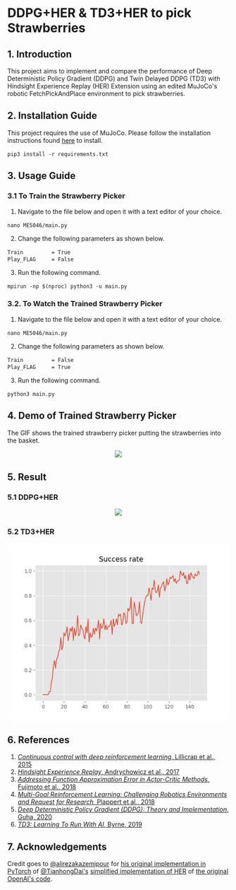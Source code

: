 # DDPG+HER & TD3+HER to pick Strawberries

## 1. Introduction
This project aims to implement and compare the performance of Deep Deterministic Policy Gradient (DDPG) and Twin Delayed DDPG (TD3) with Hindsight Experience Replay (HER) Extension using an edited  MuJoCo's robotic FetchPickAndPlace environment to pick strawberries.

## 2. Installation Guide
This project requires the use of MuJoCo. Please follow the installation instructions found [here](https://github.com/openai/mujoco-py) to install.
```shell
pip3 install -r requirements.txt
```

## 3. Usage Guide

### 3.1 To Train the Strawberry Picker
1. Navigate to the file below and open it with a text editor of your choice.
```shell
nano ME5046/main.py
```
2. Change the following parameters as shown below.
```shell
Train         = True
Play_FLAG     = False 
```
3. Run the following command.
```shell
mpirun -np $(nproc) python3 -u main.py
```

### 3.2. To Watch the Trained Strawberry Picker
1. Navigate to the file below and open it with a text editor of your choice.
```shell
nano ME5046/main.py
```
2. Change the following parameters as shown below.
```shell
Train         = False
Play_FLAG     = True 
```
3. Run the following command.
```shell
python3 main.py
```

## 4. Demo of Trained Strawberry Picker
The GIF shows the trained strawberry picker putting the strawberries into the basket.
<p align="center">
  <img src="Demo/FetchPickAndPlace.gif" height=250>
</p>  


## 5. Result
### 5.1 DDPG+HER
<p align="center">
  <img src="Result/DDPG_Fetch_PickandPlace.png" height=400>
</p>

### 5.2 TD3+HER
<p align="center">
  <img src="Result/TD3_Fetch_PickandPlace.png" height=400>
</p>

## 6. References
1. [_Continuous control with deep reinforcement learning_, Lillicrap et al., 2015](https://arxiv.org/abs/1509.02971)  
2. [_Hindsight Experience Replay_, Andrychowicz et al., 2017](https://arxiv.org/abs/1707.01495)
3. [_Addressing Function Approximation Error in Actor-Critic Methods_, Fujimoto et al., 2018](https://arxiv.org/pdf/1802.09477.pdf)
4. [_Multi-Goal Reinforcement Learning: Challenging Robotics Environments and Request for Research_, Plappert et al., 2018](https://arxiv.org/abs/1802.09464)
5. [_Deep Deterministic Policy Gradient (DDPG): Theory and Implementation_, Guha, 2020](https://towardsdatascience.com/deep-deterministic-policy-gradient-ddpg-theory-and-implementation-747a3010e82f)
6. [_TD3: Learning To Run With AI_, Byrne, 2019](https://towardsdatascience.com/td3-learning-to-run-with-ai-40dfc512f93)

## 7. Acknowledgements
Credit goes to [@alirezakazemipour](https://github.com/alirezakazemipour) for [his original implementation in PyTorch](https://github.com/alirezakazemipour/DDPG-HER) of [@TianhongDai's](https://github.com/TianhongDai) [simplified implementation of HER](https://github.com/TianhongDai/hindsight-experience-replay) of [the original OpenAI's code](https://github.com/openai/baselines/tree/master/baselines/her).
